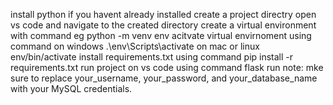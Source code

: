 install python if you havent already installed
create a project directry 
open vs code and navigate to the created directory
create a virtual environment with command eg python -m venv env
acitvate virtual envirnoment  using command on windows .\env\Scripts\activate on mac or linux env/bin/activate
install requirements.txt using command pip install -r requirements.txt
run project on vs code using command flask run
note:
mke sure to replace  your_username, your_password, and your_database_name with your MySQL credentials. 
